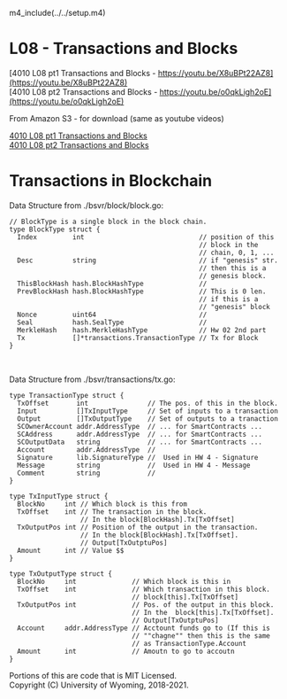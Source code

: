 m4_include(../../setup.m4)

<style>
.pagebreak { page-break-before: always; }
</style>

# L08 - Transactions and Blocks

[4010 L08 pt1 Transactions and Blocks - https://youtu.be/X8uBPt22AZ8](https://youtu.be/X8uBPt22AZ8)<br>
[4010 L08 pt2 Transactions and Blocks - https://youtu.be/o0qkLigh2oE](https://youtu.be/o0qkLigh2oE)<br>

From Amazon S3 - for download (same as youtube videos)

[4010 L08 pt1 Transactions and Blocks](http://uw-s20-2015.s3.amazonaws.com/4010-L08-pt1-tranactions-and-blocks.mp4)<br>
[4010 L08 pt2 Transactions and Blocks](http://uw-s20-2015.s3.amazonaws.com/4010-L08-pt2-tranactions-and-blocks.mp4)<br>

Transactions in Blockchain
======================

Data Structure from ./bsvr/block/block.go:

```
// BlockType is a single block in the block chain.
type BlockType struct {
  Index         int                             // position of this
                                                // block in the
                                                // chain, 0, 1, ...
  Desc          string                          // if "genesis" str.
                                                // then this is a
                                                // genesis block.
  ThisBlockHash hash.BlockHashType              //
  PrevBlockHash hash.BlockHashType              // This is 0 len.
                                                // if this is a
                                                // "genesis" block
  Nonce         uint64                          //
  Seal          hash.SealType                   //
  MerkleHash    hash.MerkleHashType             // Hw 02 2nd part 
  Tx            []*transactions.TransactionType // Tx for Block
}

```


<br><div class="pagebreak"> </div>
Data Structure from ./bsvr/transactions/tx.go:

```
type TransactionType struct {
  TxOffset       int               // The pos. of this in the block.
  Input          []TxInputType     // Set of inputs to a transaction
  Output         []TxOutputType    // Set of outputs to a tranaction
  SCOwnerAccount addr.AddressType  // ... for SmartContracts ... 
  SCAddress      addr.AddressType  // ... for SmartContracts ... 
  SCOutputData   string            // ... for SmartContracts ... 
  Account        addr.AddressType  //
  Signature      lib.SignatureType //  Used in HW 4 - Signature 
  Message        string            //  Used in HW 4 - Message
  Comment        string            //
}

type TxInputType struct {
  BlockNo     int // Which block is this from
  TxOffset    int // The transaction in the block.
                  // In the block[BlockHash].Tx[TxOffset]
  TxOutputPos int // Position of the output in the transaction.
                  // In the block[BlockHash].Tx[TxOffset].
                  // Output[TxOutptuPos]
  Amount      int // Value $$
}

type TxOutputType struct {
  BlockNo     int              // Which block is this in
  TxOffset    int              // Which transaction in this block. 
                               // block[this].Tx[TxOffset]
  TxOutputPos int              // Pos. of the output in this block.
                               // In the  block[this].Tx[TxOffset].
                               // Output[TxOutptuPos]
  Account     addr.AddressType // Acctount funds go to (If this is
                               // ""chagne"" then this is the same
                               // as TransactionType.Account
  Amount      int              // Amoutn to go to accoutn
}
```


Portions of this are code that is MIT Licensed.<br>
Copyright (C) University of Wyoming, 2018-2021.

